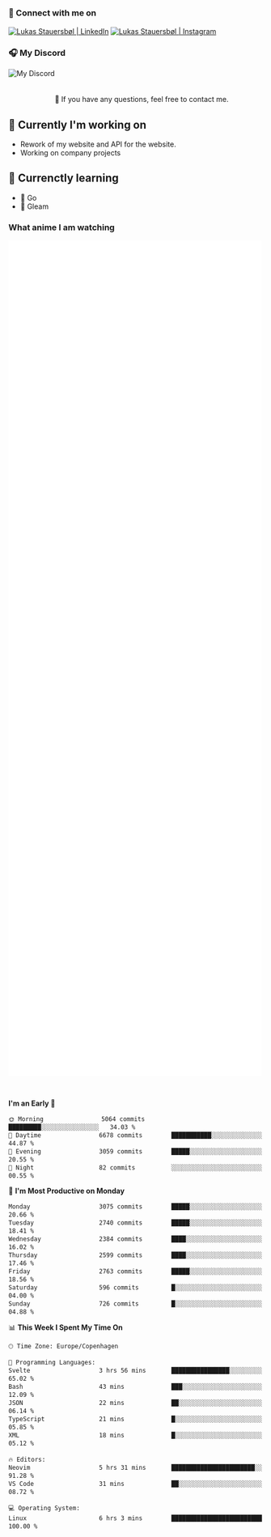 ### 🔗 Connect with me on
<a href="https://www.instagram.com/lukas_stauersbol" target="_blank"><img align="center" src="https://raw.githubusercontent.com/stauersbol/stauersbol/main/images/instagram.svg" alt="Lukas Stauersbøl | LinkedIn" width="30px"/></a>
<a href="https://www.linkedin.com/in/lukas-stauersbol/" target="_blank"><img align="center" src="https://raw.githubusercontent.com/stauersbol/stauersbol/main/images/linkedin.svg" alt="Lukas Stauersbøl | Instagram" width="30px"/></a>

<p align="center">
 <h3>🎧 My Discord</h3>
 <img align="left" height="55px" src="https://discord.c99.nl/widget/theme-2/147806323323568128.png" alt="My Discord" />
</p>

<br/>
<br/>
<br/>
💬 If you have any questions, feel free to contact me.

## 🔭 Currently I'm working on
- Rework of my website and API for the website.
- Working on company projects
 
## 🌱 Currenctly learning
- 💙 Go
- 💜 Gleam

### What anime I am watching
<a href="https://anilist.co/user/slashiy/" align="center"><img align="center" width="500px" src="metrics.plugin.personal.anilist.svg" /></a>

<br/>

<!--START_SECTION:waka-->
**I'm an Early 🐤** 

```text
🌞 Morning                5064 commits        █████████░░░░░░░░░░░░░░░░   34.03 % 
🌆 Daytime                6678 commits        ███████████░░░░░░░░░░░░░░   44.87 % 
🌃 Evening                3059 commits        █████░░░░░░░░░░░░░░░░░░░░   20.55 % 
🌙 Night                  82 commits          ░░░░░░░░░░░░░░░░░░░░░░░░░   00.55 % 
```
📅 **I'm Most Productive on Monday** 

```text
Monday                   3075 commits        █████░░░░░░░░░░░░░░░░░░░░   20.66 % 
Tuesday                  2740 commits        █████░░░░░░░░░░░░░░░░░░░░   18.41 % 
Wednesday                2384 commits        ████░░░░░░░░░░░░░░░░░░░░░   16.02 % 
Thursday                 2599 commits        ████░░░░░░░░░░░░░░░░░░░░░   17.46 % 
Friday                   2763 commits        █████░░░░░░░░░░░░░░░░░░░░   18.56 % 
Saturday                 596 commits         █░░░░░░░░░░░░░░░░░░░░░░░░   04.00 % 
Sunday                   726 commits         █░░░░░░░░░░░░░░░░░░░░░░░░   04.88 % 
```


📊 **This Week I Spent My Time On** 

```text
🕑︎ Time Zone: Europe/Copenhagen

💬 Programming Languages: 
Svelte                   3 hrs 56 mins       ████████████████░░░░░░░░░   65.02 % 
Bash                     43 mins             ███░░░░░░░░░░░░░░░░░░░░░░   12.09 % 
JSON                     22 mins             ██░░░░░░░░░░░░░░░░░░░░░░░   06.14 % 
TypeScript               21 mins             █░░░░░░░░░░░░░░░░░░░░░░░░   05.85 % 
XML                      18 mins             █░░░░░░░░░░░░░░░░░░░░░░░░   05.12 % 

🔥 Editors: 
Neovim                   5 hrs 31 mins       ███████████████████████░░   91.28 % 
VS Code                  31 mins             ██░░░░░░░░░░░░░░░░░░░░░░░   08.72 % 

💻 Operating System: 
Linux                    6 hrs 3 mins        █████████████████████████   100.00 % 
```


<!--END_SECTION:waka-->
